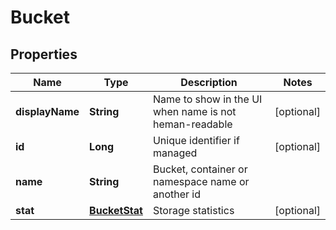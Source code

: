 
# Bucket

## Properties
Name | Type | Description | Notes
------------ | ------------- | ------------- | -------------
**displayName** | **String** | Name to show in the UI when name is not heman-readable |  [optional]
**id** | **Long** | Unique identifier if managed |  [optional]
**name** | **String** | Bucket, container or namespace name or another id | 
**stat** | [**BucketStat**](BucketStat.md) | Storage statistics |  [optional]



